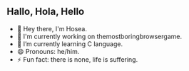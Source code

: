 ## Hallo, Hola, Hello

- 🌱 Hey there, I'm Hosea.
- 🔭 I'm currently working on themostboringbrowsergame.
- 🌱 I’m currently learning C language.
- 😄 Pronouns: he/him.
- ⚡ Fun fact: there is none, life is suffering.
